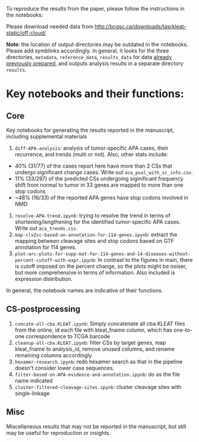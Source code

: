 To reproduce the results from the paper, please follow the instructions in the
notebooks:

Please download needed data from
http://bcgsc.ca/downloads/tasrkleat-static/off-cloud/

**Note**: the location of output directories may be outdated in the notebooks.
Please add symblinks accordingly. In general, it looks for the three
directories, `metadata`, `reference_data`, `results_data` for data
[already previously prepared](http://bcgsc.ca/downloads/tasrkleat-static/off-cloud/),
and outputs analysis results in a separate directory `results`.

# Key notebooks and their functions:

## Core

Key notebooks for generating the results reported in the manuscript, including
supplemental materials

1. `diff-APA-analysis`: analysis of tumor-specific APA cases, their
  recurrence, and trends (multi or not). Also, other stats include:
  * 40% (31/77) of the cases report here have more than 2 CSs that undergo significant
    change cases. Write out `aca_pval_with_sc_info.csv`.
  * 11% (33/297) of the predicted CSs undergoing siginificant frequency shift
    from normal to tumor in 33 genes are mapped to more than one stop codons
  * ~48% (16/33) of the reported APA genes have stop codons involved in NMD
1. `resolve-APA-trend.ipynb`: trying to resolve the trend in terms of
   shortening/lengthening for the identified tumor-specific APA cases. Write out
   `aca_trends.csv`.
1. `map-clv2sc-based-on-annotation-for-114-genes.ipynb`: extract the mapping
  between cleavage sites and stop codons based on GTF annotation for 114 genes.
1. `plot-arc-plots-for-supp-mat-for-114-genes-and-14-diseases-without-percent-cutoff-with-expr.ipynb`:
   In contrast to the figures in main, there is cutoff imposed on the percent
   change, so the plots might be noiser, but more comprehensive in terms of
   information. Also included is expression distribution.

In general, the notebook names are indicative of their functions.


## CS-postprocessing

1. `concate-all-cba.KLEAT.ipynb`: Simply concatenate all cba.KLEAT
  files from the online, id each file with kleat_fname column, which has
  one-to-one correspondence to TCGA barcode
1. `cleanup-all-cba.KLEAT.ipynb`: filter CSs by target genes, map kleat_fname to
  analysis_id, remove unused columns, and rename remaining columns accordingly
1. `hexamer-research.ipynb`: redo hexamer search as that in the pipeline doesn't
  consider lower case sequences.
1. `filter-based-on-APA-evidence-and-annotation.ipynb`: do as the file name
  indicated
1. `cluster-filtered-cleavage-sites.ipynb`: cluster cleavage sites with single-linkage


## Misc

Miscellaneous results that may not be reported in the manuscript, but still
may be useful for reproduction or insights.
